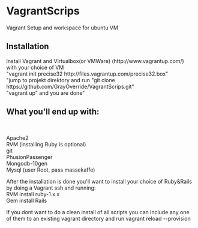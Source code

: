 VagrantScrips
=============

Vagrant Setup and workspace for ubuntu VM

<h2>Installation</h2>
Install Vagrant and Virtualbox(or VMWare) (http://www.vagrantup.com/) with your choice of VM <br>
"vagrant init precise32 http://files.vagrantup.com/precise32.box" <br>
"jump to projekt direktory and run "git clone https://github.com/GrayOverride/VagrantScrips.git"<br>
"vagrant up" and you are done"<br>

<h2>What you'll end up with:</h2> <br>

Apache2 <br>
RVM (installing Ruby is optional) <br>
git <br>
PhusionPassenger <br>
Mongodb-10gen <br>
Mysql (user Root, pass massekaffe)<br>

After the installation is done you'll want to install your choice of Ruby&Rails by doing a Vagrant ssh and running: <br>
RVM install ruby-1.x.x <br>
Gem install Rails <br>

If you dont want to do a clean install of all scripts you can include any one of them to an existing vagrant directory and run vagrant reload --provision
